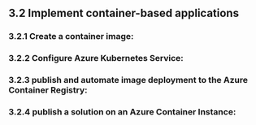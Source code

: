 
## 3.2 Implement container-based applications

### 3.2.1 Create a container image:


### 3.2.2 Configure Azure Kubernetes Service:


### 3.2.3 publish and automate image deployment to the Azure Container Registry:


### 3.2.4 publish a solution on an Azure Container Instance:
